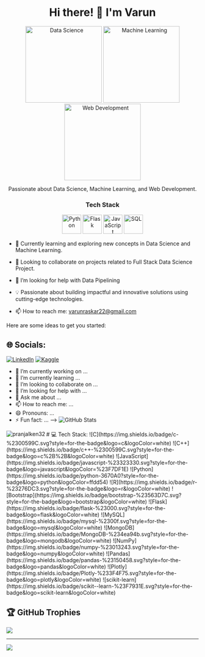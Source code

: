 <h1 align="center">Hi there! 👋 I'm Varun</h1>



<p align="center">
  <img src="https://github.com/SHOCKWAVE07/SHOCKWAVE07/blob/main/assets/data-science.png" alt="Data Science" width="200" height="200">
  <img src="https://github.com/SHOCKWAVE07/SHOCKWAVE07/blob/main/assets/machine-learning.png" alt="Machine Learning" width="200" height="200">
  <img src="https://github.com/SHOCKWAVE07/SHOCKWAVE07/blob/main/assets/web-development.png" alt="Web Development" width="200" height="200">
</p>

<p align="center">Passionate about Data Science, Machine Learning, and Web Development.</p>

<h3 align="center">Tech Stack</h3>
<p align="center">
  <img src="https://github.com/SHOCKWAVE07/SHOCKWAVE07/blob/main/assets/python.png" alt="Python" width="50" height="50">
  <img src="https://github.com/SHOCKWAVE07/SHOCKWAVE07/blob/main/assets/flask.png" alt="Flask" width="50" height="50">
  <img src="https://github.com/SHOCKWAVE07/SHOCKWAVE07/blob/main/assets/javascript.png" alt="JavaScript" width="50" height="50">
  <img src="https://github.com/SHOCKWAVE07/SHOCKWAVE07/blob/main/assets/sql.png" alt="SQL" width="50" height="50">
</p>

- 🌱 Currently learning and exploring new concepts in Data Science and Machine Learning.
- 👯 Looking to collaborate on projects related to Full Stack Data Science Project.
- 🤔 I’m looking for help with Data Pipelining
- 💡 Passionate about building impactful and innovative solutions using cutting-edge technologies.

- 📫 How to reach me: [varunraskar22@gmail.com](mailto:varunraskar22@gmail.com)

Here are some ideas to get you started:
## 🌐 Socials:
[![LinkedIn](https://img.shields.io/badge/LinkedIn-%230077B5.svg?logo=linkedin&logoColor=white)](https://www.linkedin.com/in/varun-raskar-061778201/) 
[![Kaggle](https://img.shields.io/badge/Kaggle-Competitions%20Master-green)](https://www.kaggle.com/varunraskar)


- 🔭 I’m currently working on ...
- 🌱 I’m currently learning ...
- 👯 I’m looking to collaborate on ...
- 🤔 I’m looking for help with ...
- 💬 Ask me about ...
- 📫 How to reach me: ...
- 😄 Pronouns: ...
- ⚡ Fun fact: ...
-->
![GitHub Stats](https://github-readme-stats.vercel.app/api?username=pranjalken32&theme=radical)
<p><img align="left" src="https://github-readme-stats.vercel.app/api/top-langs?username=pranjalken32&show_icons=true&locale=en&layout=compact" alt="pranjalken32" /></p>
# 💻 Tech Stack:
![C](https://img.shields.io/badge/c-%2300599C.svg?style=for-the-badge&logo=c&logoColor=white) 
![C++](https://img.shields.io/badge/c++-%2300599C.svg?style=for-the-badge&logo=c%2B%2B&logoColor=white) 
![JavaScript](https://img.shields.io/badge/javascript-%23323330.svg?style=for-the-badge&logo=javascript&logoColor=%23F7DF1E)  
![Python](https://img.shields.io/badge/python-3670A0?style=for-the-badge&logo=python&logoColor=ffdd54) 
![R](https://img.shields.io/badge/r-%23276DC3.svg?style=for-the-badge&logo=r&logoColor=white) 
![Bootstrap](https://img.shields.io/badge/bootstrap-%23563D7C.svg?style=for-the-badge&logo=bootstrap&logoColor=white) 
![Flask](https://img.shields.io/badge/flask-%23000.svg?style=for-the-badge&logo=flask&logoColor=white) 
![MySQL](https://img.shields.io/badge/mysql-%2300f.svg?style=for-the-badge&logo=mysql&logoColor=white) 
![MongoDB](https://img.shields.io/badge/MongoDB-%234ea94b.svg?style=for-the-badge&logo=mongodb&logoColor=white) 
![NumPy](https://img.shields.io/badge/numpy-%23013243.svg?style=for-the-badge&logo=numpy&logoColor=white) 
![Pandas](https://img.shields.io/badge/pandas-%23150458.svg?style=for-the-badge&logo=pandas&logoColor=white) 
![Plotly](https://img.shields.io/badge/Plotly-%233F4F75.svg?style=for-the-badge&logo=plotly&logoColor=white) 
![scikit-learn](https://img.shields.io/badge/scikit--learn-%23F7931E.svg?style=for-the-badge&logo=scikit-learn&logoColor=white) 

## 🏆 GitHub Trophies
![](https://github-profile-trophy.vercel.app/?username=shockwave07&theme=radical&no-frame=false&no-bg=true&margin-w=4)

---
[![](https://visitcount.itsvg.in/api?id=shockwave07&icon=0&color=0)](https://visitcount.itsvg.in)




